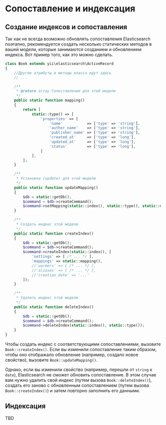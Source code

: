 Сопоставление и индексация
==================

## Создание индексов и сопоставления

Так как не всегда возможно обновлять сопоставления Elasticsearch поэтапно, рекомендуется создать несколько статических методов в вашей модели, которые занимаются созданием и обновлением индекса. Вот пример того, как это можно сделать.

```php
class Book extends yii\elasticsearch\ActiveRecord
{
    //Другие атрибуты и методы класса идут здесь
    // ...

    /**
     * @return array Сопоставление для этой модели
     */
    public static function mapping()
    {
        return [
            static::type() => [
                'properties' => [
                    'name'           => ['type' => 'string'],
                    'author_name'    => ['type' => 'string'],
                    'publisher_name' => ['type' => 'string'],
                    'created_at'     => ['type' => 'long'],
                    'updated_at'     => ['type' => 'long'],
                    'status'         => ['type' => 'long'],
                ]
            ],
        ];
    }

    /**
     * Установка (update) для этой модели
     */
    public static function updateMapping()
    {
        $db = static::getDb();
        $command = $db->createCommand();
        $command->setMapping(static::index(), static::type(), static::mapping());
    }

    /**
     * Создать индекс этой модели
     */
    public static function createIndex()
    {
        $db = static::getDb();
        $command = $db->createCommand();
        $command->createIndex(static::index(), [
            'settings' => [ /* ... */ ],
            'mappings' => static::mapping(),
            //'warmers' => [ /* ... */ ],
            //'aliases' => [ /* ... */ ],
            //'creation_date' => '...'
        ]);
    }

    /**
     * Удалить индекс этой модели
     */
    public static function deleteIndex()
    {
        $db = static::getDb();
        $command = $db->createCommand();
        $command->deleteIndex(static::index(), static::type());
    }
}
```

Чтобы создать индекс с соответствующими сопоставлениями, вызовите `Book::createIndex()`. Если вы изменили сопоставление таким образом, чтобы оно отображало обновление (например, создало новое свойство), вызовите `Book::updateMapping()`.

Однако, если вы изменили свойство (например, перешли от `string` к` date`), Elasticsearch не сможет обновить сопоставление. В этом случае вам нужно удалить свой индекс (путем вызова `Book::deleteIndex()`), создать его заново с обновленным сопоставлением (путем вызова `Book::createIndex()`) и затем повторно заполнить его данными.

## Индексация
TBD